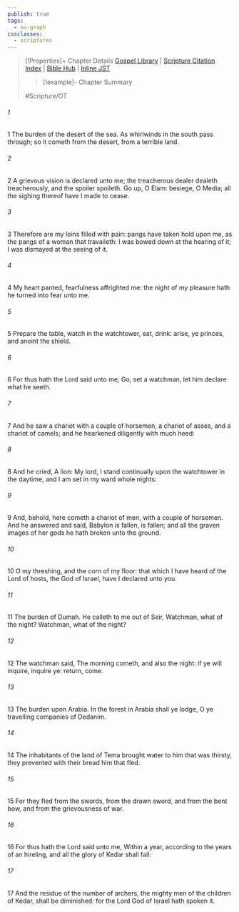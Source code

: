 ```yaml
---
publish: true
tags:
  - no-graph
cssclasses:
  - scriptures
---
```

>[!Properties]+ Chapter Details
>[Gospel Library](https://churchofjesuschrist.org/study/scriptures/ot/isa/21?lang=eng)    |    [Scripture Citation Index](https://scriptures.byu.edu/#07b15::c07b15)    |    [Bible Hub](https://biblehub.com/isaiah/21.htm)    |    [Inline JST](https://scripturetoolbox.com/html/ic/Isaiah/21.html)
>>[!example]- Chapter Summary
>> 
> 
>
>#Scripture/OT
###### 1
1 The burden of the desert of the sea. As whirlwinds in the south pass through; so it cometh from the desert, from a terrible land.
###### 2
2 A grievous vision is declared unto me; the treacherous dealer dealeth treacherously, and the spoiler spoileth. Go up, O Elam: besiege, O Media; all the sighing thereof have I made to cease.
###### 3
3 Therefore are my loins filled with pain: pangs have taken hold upon me, as the pangs of a woman that travaileth: I was bowed down at the hearing of it; I was dismayed at the seeing of it.
###### 4
4 My heart panted, fearfulness affrighted me: the night of my pleasure hath he turned into fear unto me.
###### 5
5 Prepare the table, watch in the watchtower, eat, drink: arise, ye princes, and anoint the shield.
###### 6
6 For thus hath the Lord said unto me, Go, set a watchman, let him declare what he seeth.
###### 7
7 And he saw a chariot with a couple of horsemen, a chariot of asses, and a chariot of camels; and he hearkened diligently with much heed:
###### 8
8 And he cried, A lion: My lord, I stand continually upon the watchtower in the daytime, and I am set in my ward whole nights:
###### 9
9 And, behold, here cometh a chariot of men, with a couple of horsemen. And he answered and said, Babylon is fallen, is fallen; and all the graven images of her gods he hath broken unto the ground.
###### 10
10 O my threshing, and the corn of my floor: that which I have heard of the Lord of hosts, the God of Israel, have I declared unto you.
###### 11
11 The burden of Dumah. He calleth to me out of Seir, Watchman, what of the night? Watchman, what of the night?
###### 12
12 The watchman said, The morning cometh, and also the night: if ye will inquire, inquire ye: return, come.
###### 13
13 The burden upon Arabia. In the forest in Arabia shall ye lodge, O ye travelling companies of Dedanim.
###### 14
14 The inhabitants of the land of Tema brought water to him that was thirsty, they prevented with their bread him that fled.
###### 15
15 For they fled from the swords, from the drawn sword, and from the bent bow, and from the grievousness of war.
###### 16
16 For thus hath the Lord said unto me, Within a year, according to the years of an hireling, and all the glory of Kedar shall fail:
###### 17
17 And the residue of the number of archers, the mighty men of the children of Kedar, shall be diminished: for the Lord God of Israel hath spoken it.

